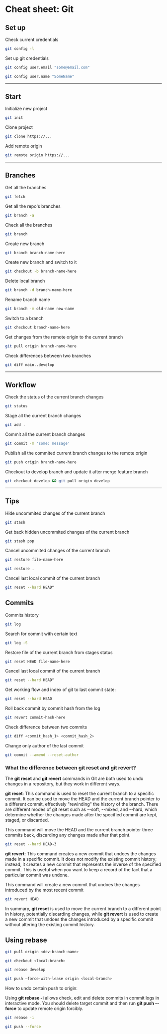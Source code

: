 # Cheat sheet: Git

## Set up

Check current credentials

```bash
git config -l
```

Set up git credentials

```bash
git config user.email "some@email.com"
```

```bash
git config user.name "SomeName"
```

---

## Start

Initialize new project

```bash
git init
```

Clone project

```bash
git clone https://...
```

Add remote origin

```bash
git remote origin https://...
```

---

## Branches

Get all the branches

```bash
git fetch
```

Get all the repo's branches

```bash
git branch -a
```

Check all the branches

```bash
git branch
```

Create new branch

```bash
git branch branch-name-here
```

Create new branch and switch to it

```bash
git checkout -b branch-name-here
```

Delete local branch

```bash
git branch -d branch-name-here
```

Rename branch name

```bash
git branch -m old-name new-name
```

Switch to a branch

```bash
git checkout branch-name-here
```

Get changes from the remote origin to the current branch

```bash
git pull origin branch-name-here
```

Check differences between two branches

```bash
git diff main..develop
```

---

## Workflow

Check the status of the current branch changes

```bash
git status
```

Stage all the current branch changes

```bash
git add .
```

Commit all the current branch changes

```bash
git commit -m 'some: message'
```

Publish all the commited current branch changes to the remote origin

```bash
git push origin branch-name-here
```

Checkout to develop branch and update it after merge feature branch

```bash
git checkout develop && git pull origin develop
```

---

## Tips

Hide uncommited changes of the current branch

```bash
git stash
```

Get back hidden uncommited changes of the current branch

```bash
git stash pop
```

Cancel uncommited changes of the current branch

```bash
git restore file-name-here
```

```bash
git restore .
```

Cancel last local commit of the current branch

```bash
git reset --hard HEAD^
```

## Commits

Commits history

```bash
git log
```

Search for commit with certain text

```bash
git log -S
```

Restore file of the current branch from stages status

```bash
git reset HEAD file-name-here
```

Cancel last local commit of the current branch

```bash
git reset --hard HEAD^
```

Get working flow and index of git to last commit state:

```bash
git reset --hard HEAD
```

Roll back commit by commit hash from the log

```bash
git revert commit-hash-here
```

Check difference between two commits

```bash
git diff <commit_hash_1> <commit_hash_2>
```

Change only author of the last commit

```bash
git commit --amend --reset-author
```

### What the difference between git reset and git revert?

The **git reset** and **git revert** commands in Git are both used to undo changes in a repository, but they work in different ways.

**git reset**: This command is used to reset the current branch to a specific commit. It can be used to move the HEAD and the current branch pointer to a different commit, effectively "rewinding" the history of the branch. There are different modes of git reset such as --soft, --mixed, and --hard, which determine whether the changes made after the specified commit are kept, staged, or discarded.

This command will move the HEAD and the current branch pointer three commits back, discarding any changes made after that point.

```bash
git reset --hard HEAD~3
```

**git revert**: This command creates a new commit that undoes the changes made in a specific commit. It does not modify the existing commit history; instead, it creates a new commit that represents the inverse of the specified commit. This is useful when you want to keep a record of the fact that a particular commit was undone.

This command will create a new commit that undoes the changes introduced by the most recent commit

```bash
git revert HEAD
```

In summary, **git reset** is used to move the current branch to a different point in history, potentially discarding changes, while **git revert** is used to create a new commit that undoes the changes introduced by a specific commit without altering the existing commit history.

## Using rebase

```bash
git pull origin <dev-branch-name>
```

```bash
git checkout <local-branch>
```

```bash
git rebase develop
```

```bash
git push —force-with-lease origin <local-branch>
```

How to undo certain push to origin:

Using **git rebase -i** allows check, edit and delete commits in commit logs in interactive mode.
You should delete target commit and then run **git push --force** to update remote origin forcibly.

```bash
git rebase -i
```

```bash
git push --force
```
